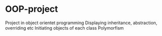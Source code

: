 # OOP-project
Project in object orientet programming
Displaying inheritance, abstraction, overriding etc
Initiating objects of each class
Polymorfism 
